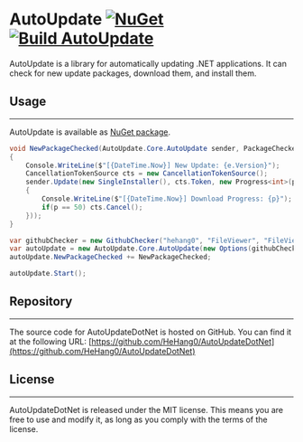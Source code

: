 # AutoUpdate [![NuGet](https://img.shields.io/nuget/v/AutoUpdateDotNet.Core.svg)](https://nuget.org/packages/AutoUpdateDotNet.Core) [![Build AutoUpdate](https://github.com/HeHang0/AutoUpdateDotNet/actions/workflows/core.library.nuget.yml/badge.svg)](https://github.com/HeHang0/AutoUpdateDotNet/actions/workflows/core.library.nuget.yml)


AutoUpdate is a library for automatically updating .NET applications. It can check for new update packages, download them, and install them.

## Usage
-------

AutoUpdate is available as [NuGet package](https://www.nuget.org/packages/AutoUpdateDotNet.Core).

```csharp
void NewPackageChecked(AutoUpdate.Core.AutoUpdate sender, PackageCheckedEventArgs e)
{
    Console.WriteLine($"[{DateTime.Now}] New Update: {e.Version}");
    CancellationTokenSource cts = new CancellationTokenSource();
    sender.Update(new SingleInstaller(), cts.Token, new Progress<int>(p =>
    {
        Console.WriteLine($"[{DateTime.Now}] Download Progress: {p}");
        if(p == 50) cts.Cancel();
    }));
}

var githubChecker = new GithubChecker("hehang0", "FileViewer", "FileViewer.exe", "v1.3.0");
var autoUpdate = new AutoUpdate.Core.AutoUpdate(new Options(githubChecker));
autoUpdate.NewPackageChecked += NewPackageChecked;

autoUpdate.Start();
```

## Repository
-------

The source code for AutoUpdateDotNet is hosted on GitHub. You can find it at the following URL: [https://github.com/HeHang0/AutoUpdateDotNet](https://github.com/HeHang0/AutoUpdateDotNet)

## License
-------

AutoUpdateDotNet is released under the MIT license. This means you are free to use and modify it, as long as you comply with the terms of the license.